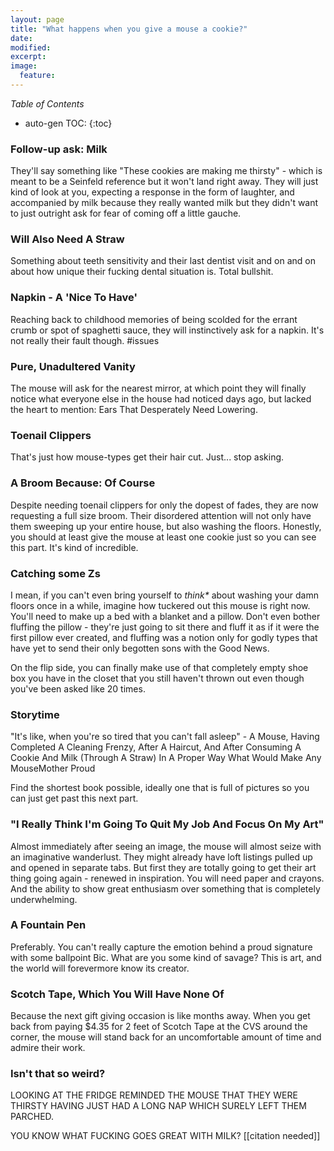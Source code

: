 ```yaml
---
layout: page
title: "What happens when you give a mouse a cookie?"
date:
modified:
excerpt:
image:
  feature:
---
```

*Table of Contents*

* auto-gen TOC:
{:toc}

### Follow-up ask: Milk

They'll say something like "These cookies are making me thirsty" - which is
meant to be a Seinfeld reference but it won't land right away. They will just
kind of look at you, expecting a response in the form of laughter, and
accompanied by milk because they really wanted milk but they didn't want to just
outright ask for fear of coming off a little gauche.

### Will Also Need A Straw

Something about teeth sensitivity and their last dentist visit and on
and on about how unique their fucking dental situation is. Total bullshit.

### Napkin - A 'Nice To Have'

Reaching back to childhood memories of being scolded for the errant crumb or
spot of spaghetti sauce, they will instinctively ask for a napkin. It's not
really their fault though. #issues

### Pure, Unadultered Vanity

The mouse will ask for the nearest mirror, at which point they will finally
notice what everyone else in the house had noticed days ago, but lacked the
heart to mention: Ears That Desperately Need Lowering.

### Toenail Clippers

That's just how mouse-types get their hair cut. Just... stop asking.

### A Broom Because: Of Course

Despite needing toenail clippers for only the dopest of fades, they are now
requesting a full size broom. Their disordered attention will not only have them
sweeping up your entire house, but also washing the floors. Honestly, you should
at least give the mouse at least one cookie just so you can see this part. It's
kind of incredible.

### Catching some Zs

I mean, if you can't even bring yourself to _think*_ about washing your damn floors
once in a while, imagine how tuckered out this mouse is right now. You'll need
to make up a bed with a blanket and a pillow. Don't even bother fluffing the
pillow - they're just going to sit there and fluff it as if it were the first
pillow ever created, and fluffing was a notion only for godly types that have yet
to send their only begotten sons with the Good News.

On the flip side, you can finally make use of that completely empty shoe box you
have in the closet that you still haven't thrown out even though you've been
asked like 20 times.

### Storytime

"It's like, when you're so tired that you can't fall asleep" - A Mouse, Having
Completed A Cleaning Frenzy, After A Haircut, And After Consuming A Cookie And Milk
(Through A Straw) In A Proper Way What Would Make Any MouseMother Proud

Find the shortest book possible, ideally one that is full of pictures so you
can just get past this next part.

### "I Really Think I'm Going To Quit My Job And Focus On My Art"

Almost immediately after seeing an image, the mouse will almost seize with an
imaginative wanderlust. They might already have loft listings pulled up and
opened in separate tabs. But first they are totally going to get their art thing
going again - renewed in inspiration. You will need paper and crayons. And the
ability to show great enthusiasm over something that is completely underwhelming.

### A Fountain Pen

Preferably. You can't really capture the emotion behind a proud signature with
some ballpoint Bic. What are you some kind of savage? This is art, and the
world will forevermore know its creator.

### Scotch Tape, Which You Will Have None Of

Because the next gift giving occasion is like months away. When you get back from
paying $4.35 for 2 feet of Scotch Tape at the CVS around the corner, the mouse
will stand back for an uncomfortable amount of time and admire their work.

### Isn't that so weird?

LOOKING AT THE FRIDGE REMINDED THE MOUSE THAT THEY WERE THIRSTY HAVING JUST HAD
A LONG NAP WHICH SURELY LEFT THEM PARCHED.

YOU KNOW WHAT FUCKING GOES GREAT WITH MILK? [[citation needed]]